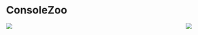 # ConsoleZoo

<img align="center" src="https://github.com/jean-cih/ConsoleZooSimulator/edit/main/materials/ConsoleZoo.jpg" />

<img align="right" src="https://visitor-badge.laobi.icu/badge?page_id=jean.jean" />
